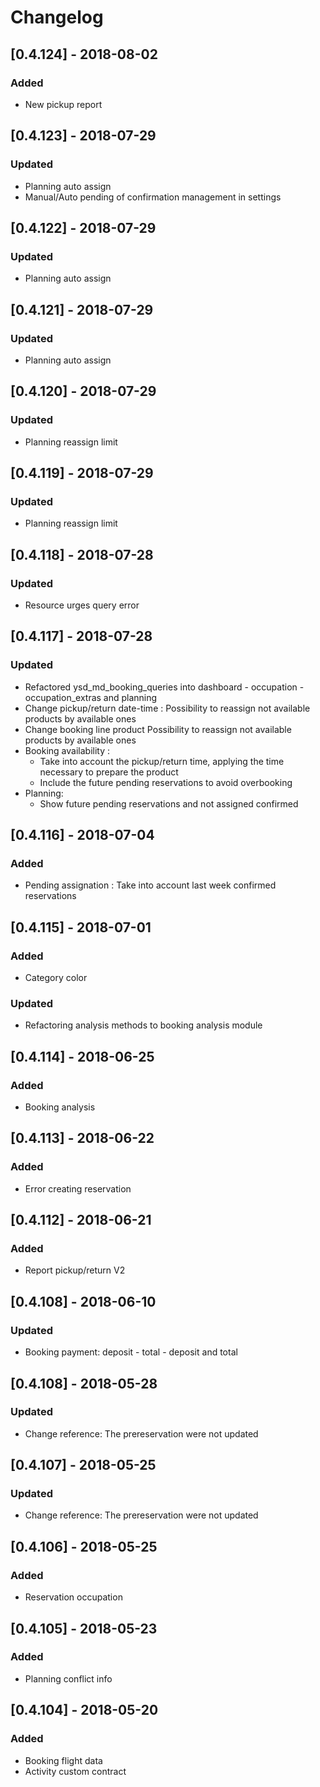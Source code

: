 # Changelog

## [0.4.124] - 2018-08-02
### Added
- New pickup report

## [0.4.123] - 2018-07-29
### Updated
- Planning auto assign
- Manual/Auto pending of confirmation management in settings

## [0.4.122] - 2018-07-29
### Updated
- Planning auto assign

## [0.4.121] - 2018-07-29
### Updated
- Planning auto assign

## [0.4.120] - 2018-07-29
### Updated
- Planning reassign limit

## [0.4.119] - 2018-07-29
### Updated
- Planning reassign limit

## [0.4.118] - 2018-07-28
### Updated
- Resource urges query error

## [0.4.117] - 2018-07-28
### Updated
- Refactored ysd_md_booking_queries into dashboard - occupation - occupation_extras and planning
- Change pickup/return date-time :
  Possibility to reassign not available products by available ones
- Change booking line product
  Possibility to reassign not available products by available ones
- Booking availability :
  - Take into account the pickup/return time, applying the time necessary to prepare the product
  - Include the future pending reservations to avoid overbooking
- Planning:
  - Show future pending reservations and not assigned confirmed   
  

## [0.4.116] - 2018-07-04
### Added
- Pending assignation : Take into account last week confirmed reservations

## [0.4.115] - 2018-07-01
### Added
- Category color
### Updated
- Refactoring analysis methods to booking analysis module

## [0.4.114] - 2018-06-25
### Added
- Booking analysis

## [0.4.113] - 2018-06-22
### Added
- Error creating reservation

## [0.4.112] - 2018-06-21
### Added
- Report pickup/return V2

## [0.4.108] - 2018-06-10
### Updated
- Booking payment: deposit - total - deposit and total

## [0.4.108] - 2018-05-28
### Updated
- Change reference: The prereservation were not updated

## [0.4.107] - 2018-05-25
### Updated
- Change reference: The prereservation were not updated

## [0.4.106] - 2018-05-25
### Added
- Reservation occupation

## [0.4.105] - 2018-05-23
### Added
- Planning conflict info

## [0.4.104] - 2018-05-20
### Added
- Booking flight data
- Activity custom contract


